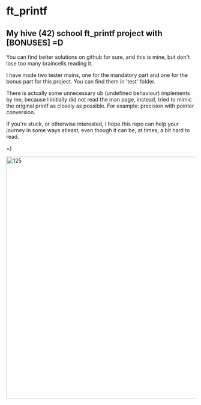# ft_printf
## My hive (42) school ft_printf project with [BONUSES] =D

You can find better solutions on github for sure, and this is mine, but don't lose too many braincells reading it.

I have made two tester mains, one for the mandatory part and one for the bonus part for this project. You can find them in 'test' folder. 

There is actually some unnecessary ub (undefined behaviour) implements by me, because I initially did not read the man page, instead, tried to mimic the original printf as closely as possible.
For example: precision with pointer conversion.

If you're stuck, or otherwise interested, I hope this repo can help your journey in some ways atleast, even though it can be, at times, a bit hard to read.

=)

<img width="644" alt="125" src="https://user-images.githubusercontent.com/97135325/207169463-6830b696-0457-46cd-a2da-570cf1147779.png">
